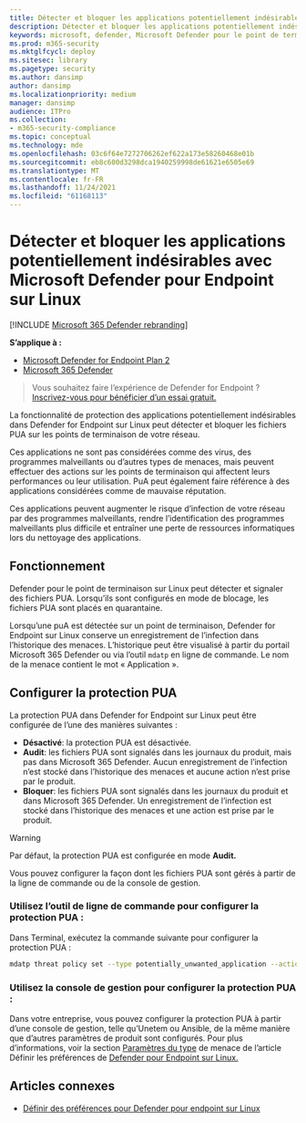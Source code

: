 ```yaml
---
title: Détecter et bloquer les applications potentiellement indésirables avec Microsoft Defender pour Endpoint sur Linux
description: Détecter et bloquer les applications potentiellement indésirables (PUA) à l’aide de Microsoft Defender pour endpoint sur Linux.
keywords: microsoft, defender, Microsoft Defender pour le point de terminaison, linux, pua, pus
ms.prod: m365-security
ms.mktglfcycl: deploy
ms.sitesec: library
ms.pagetype: security
ms.author: dansimp
author: dansimp
ms.localizationpriority: medium
manager: dansimp
audience: ITPro
ms.collection:
- m365-security-compliance
ms.topic: conceptual
ms.technology: mde
ms.openlocfilehash: 03c6f64e7272706262ef622a173e58260468e01b
ms.sourcegitcommit: eb8c600d3298dca1940259998de61621e6505e69
ms.translationtype: MT
ms.contentlocale: fr-FR
ms.lasthandoff: 11/24/2021
ms.locfileid: "61168113"
---
```

# <a name="detect-and-block-potentially-unwanted-applications-with-microsoft-defender-for-endpoint-on-linux"></a>Détecter et bloquer les applications potentiellement indésirables avec Microsoft Defender pour Endpoint sur Linux

[!INCLUDE [Microsoft 365 Defender rebranding](../../includes/microsoft-defender.md)]


**S’applique à :**
- [Microsoft Defender for Endpoint Plan 2](https://go.microsoft.com/fwlink/p/?linkid=2154037)
- [Microsoft 365 Defender](https://go.microsoft.com/fwlink/?linkid=2118804)

> Vous souhaitez faire l’expérience de Defender for Endpoint ? [Inscrivez-vous pour bénéficier d’un essai gratuit.](https://signup.microsoft.com/create-account/signup?products=7f379fee-c4f9-4278-b0a1-e4c8c2fcdf7e&ru=https://aka.ms/MDEp2OpenTrial?ocid=docs-wdatp-investigateip-abovefoldlink)

La fonctionnalité de protection des applications potentiellement indésirables dans Defender for Endpoint sur Linux peut détecter et bloquer les fichiers PUA sur les points de terminaison de votre réseau.

Ces applications ne sont pas considérées comme des virus, des programmes malveillants ou d’autres types de menaces, mais peuvent effectuer des actions sur les points de terminaison qui affectent leurs performances ou leur utilisation. PuA peut également faire référence à des applications considérées comme de mauvaise réputation.

Ces applications peuvent augmenter le risque d’infection de votre réseau par des programmes malveillants, rendre l’identification des programmes malveillants plus difficile et entraîner une perte de ressources informatiques lors du nettoyage des applications.

## <a name="how-it-works"></a>Fonctionnement

Defender pour le point de terminaison sur Linux peut détecter et signaler des fichiers PUA. Lorsqu’ils sont configurés en mode de blocage, les fichiers PUA sont placés en quarantaine.

Lorsqu’une puA est détectée sur un point de terminaison, Defender for Endpoint sur Linux conserve un enregistrement de l’infection dans l’historique des menaces. L’historique peut être visualisé à partir du portail Microsoft 365 Defender ou via l’outil `mdatp` en ligne de commande. Le nom de la menace contient le mot « Application ».

## <a name="configure-pua-protection"></a>Configurer la protection PUA

La protection PUA dans Defender for Endpoint sur Linux peut être configurée de l’une des manières suivantes :

- **Désactivé**: la protection PUA est désactivée.
- **Audit**: les fichiers PUA sont signalés dans les journaux du produit, mais pas dans Microsoft 365 Defender. Aucun enregistrement de l’infection n’est stocké dans l’historique des menaces et aucune action n’est prise par le produit.
- **Bloquer**: les fichiers PUA sont signalés dans les journaux du produit et dans Microsoft 365 Defender. Un enregistrement de l’infection est stocké dans l’historique des menaces et une action est prise par le produit.

> [!WARNING]
> Par défaut, la protection PUA est configurée en mode **Audit.**

Vous pouvez configurer la façon dont les fichiers PUA sont gérés à partir de la ligne de commande ou de la console de gestion.

### <a name="use-the-command-line-tool-to-configure-pua-protection"></a>Utilisez l’outil de ligne de commande pour configurer la protection PUA :

Dans Terminal, exécutez la commande suivante pour configurer la protection PUA :

```bash
mdatp threat policy set --type potentially_unwanted_application --action [off|audit|block]
```

### <a name="use-the-management-console-to-configure-pua-protection"></a>Utilisez la console de gestion pour configurer la protection PUA :

Dans votre entreprise, vous pouvez configurer la protection PUA à partir d’une console de gestion, telle qu’Unetem ou Ansible, de la même manière que d’autres paramètres de produit sont configurés. Pour plus d’informations, voir la section [Paramètres du type](linux-preferences.md#threat-type-settings) de menace de l’article Définir les préférences de [Defender pour Endpoint sur Linux.](linux-preferences.md)

## <a name="related-articles"></a>Articles connexes

- [Définir des préférences pour Defender pour endpoint sur Linux](linux-preferences.md)
